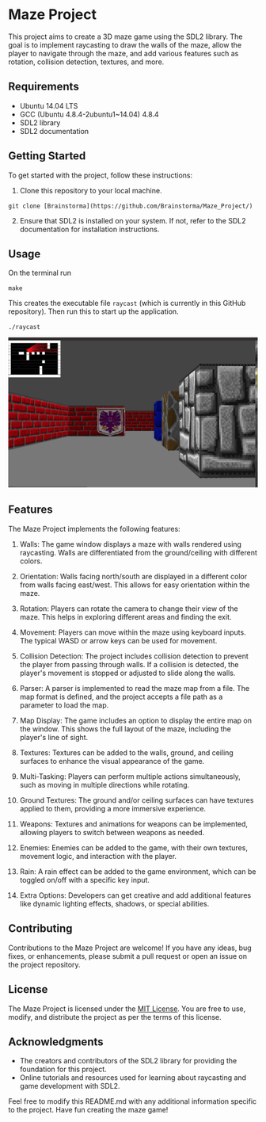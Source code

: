 # Maze Project

This project aims to create a 3D maze game using the SDL2 library. The goal is to implement raycasting to draw the walls of the maze, allow the player to navigate through the maze, and add various features such as rotation, collision detection, textures, and more.

## Requirements

- Ubuntu 14.04 LTS
- GCC (Ubuntu 4.8.4-2ubuntu1~14.04) 4.8.4
- SDL2 library
- SDL2 documentation

## Getting Started

To get started with the project, follow these instructions:

1. Clone this repository to your local machine.
```
git clone [Brainstorma](https://github.com/Brainstorma/Maze_Project/)
```

2. Ensure that SDL2 is installed on your system. If not, refer to the SDL2 documentation for installation instructions.

## Usage
On the terminal run
```
make
```

This creates the executable file `raycast` (which is currently in this GitHub repository). Then run this to start up the application.

```
./raycast
```
![Maze_game](./images/Maze_game.png)

## Features

The Maze Project implements the following features:

1. Walls: The game window displays a maze with walls rendered using raycasting. Walls are differentiated from the ground/ceiling with different colors.

2. Orientation: Walls facing north/south are displayed in a different color from walls facing east/west. This allows for easy orientation within the maze.

3. Rotation: Players can rotate the camera to change their view of the maze. This helps in exploring different areas and finding the exit.

4. Movement: Players can move within the maze using keyboard inputs. The typical WASD or arrow keys can be used for movement.

5. Collision Detection: The project includes collision detection to prevent the player from passing through walls. If a collision is detected, the player's movement is stopped or adjusted to slide along the walls.

6. Parser: A parser is implemented to read the maze map from a file. The map format is defined, and the project accepts a file path as a parameter to load the map.

7. Map Display: The game includes an option to display the entire map on the window. This shows the full layout of the maze, including the player's line of sight.

8. Textures: Textures can be added to the walls, ground, and ceiling surfaces to enhance the visual appearance of the game.

9. Multi-Tasking: Players can perform multiple actions simultaneously, such as moving in multiple directions while rotating.

10. Ground Textures: The ground and/or ceiling surfaces can have textures applied to them, providing a more immersive experience.

11. Weapons: Textures and animations for weapons can be implemented, allowing players to switch between weapons as needed.

12. Enemies: Enemies can be added to the game, with their own textures, movement logic, and interaction with the player.

13. Rain: A rain effect can be added to the game environment, which can be toggled on/off with a specific key input.

14. Extra Options: Developers can get creative and add additional features like dynamic lighting effects, shadows, or special abilities.

## Contributing

Contributions to the Maze Project are welcome! If you have any ideas, bug fixes, or enhancements, please submit a pull request or open an issue on the project repository.

## License

The Maze Project is licensed under the [MIT License](https://opensource.org/licenses/MIT). You are free to use, modify, and distribute the project as per the terms of this license.

## Acknowledgments

- The creators and contributors of the SDL2 library for providing the foundation for this project.
- Online tutorials and resources used for learning about raycasting and game development with SDL2.

Feel free to modify this README.md with any additional information specific to the project. Have fun creating the maze game!
